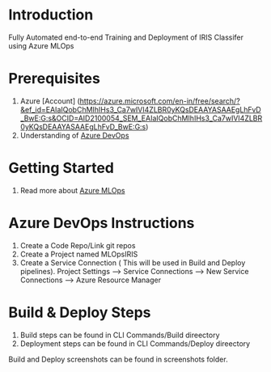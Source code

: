 # Introduction 
Fully Automated end-to-end Training and Deployment of IRIS Classifer using Azure MLOps
# Prerequisites
1. Azure [Account] (https://azure.microsoft.com/en-in/free/search/?&ef_id=EAIaIQobChMIhIHs3_Ca7wIVI4ZLBR0yKQsDEAAYASAAEgLhFvD_BwE:G:s&OCID=AID2100054_SEM_EAIaIQobChMIhIHs3_Ca7wIVI4ZLBR0yKQsDEAAYASAAEgLhFvD_BwE:G:s)
2. Understanding of [Azure DevOps](https://azure.microsoft.com/en-in/services/devops/)
# Getting Started
1.	Read more about [Azure MLOps](https://azure.microsoft.com/en-in/services/machine-learning/mlops/)

# Azure DevOps Instructions
1. Create a Code Repo/Link git repos
2. Create a Project named MLOpsIRIS
3. Create a Service Connection ( This will be used in Build and Deploy pipelines). Project Settings --> Service Connections --> New Service Connections --> Azure Resource Manager 

# Build & Deploy Steps
1. Build steps can be found in CLI Commands/Build direectory
2. Deployment steps can be found in CLI Commands/Deploy direectory

Build and Deploy screenshots can be found in screenshots folder.


